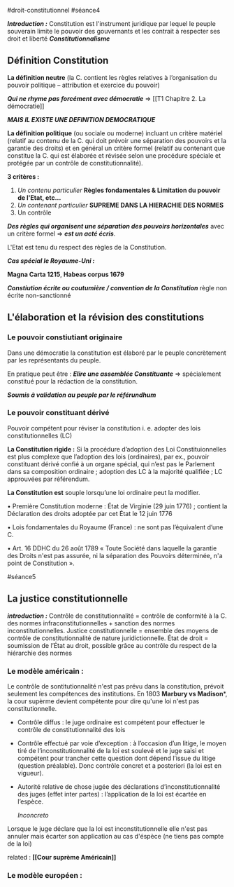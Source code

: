 #droit-constitutionnel #séance4

***Introduction :***
Constitution est l'instrument juridique par lequel le peuple souverain limite le pouvoir des gouvernants et les contrait à respecter ses droit et liberté ***Constitutionnalisme***

## Définition Constitution
**La définition neutre** (la C. contient les règles relatives à l’organisation du pouvoir politique – attribution et exercice du pouvoir) 

***Qui ne rhyme pas forcément avec démocratie*** => [[T1 Chapitre 2. La démocratie]]

***MAIS IL EXISTE UNE DEFINITION DEMOCRATIQUE***

**La définition politique** (ou sociale ou moderne) incluant un critère matériel (relatif au contenu de la C. qui doit prévoir une séparation des pouvoirs et la garantie des droits) et en général un critère formel (relatif au contenant que constitue la C. qui est élaborée et révisée selon une procédure spéciale et protégée par un contrôle de constitutionnalité).

**3 critères :**
1. *Un contenu particulier* **Règles fondamentales & Limitation du pouvoir de l'Etat, etc...**
2. *Un contenant particulier* **SUPREME DANS LA HIERACHIE DES NORMES**
3. Un contrôle

***Des règles qui organisent une séparation des pouvoirs horizontales*** avec un critère formel => ***est un acté écris***. 

L'Etat est tenu du respect des règles de la Constitution.

***Cas spécial le Royaume-Uni :***

**Magna Carta 1215**, **Habeas corpus 1679**

***Constiution écrite ou coutumière / convention de la Constitution***
règle non écrite non-sanctionné


## L'élaboration et la révision des constitutions

### Le pouvoir constiutiant originaire
Dans une démocratie la constitution est élaboré par le peuple concrètement par les représentants du peuple.

En pratique peut être : 
***Elire une assemblée Constituante*** => spécialement constitué pour la rédaction de la constitution.

***Soumis à validation au peuple par le référundhum***

### Le pouvoir constituant dérivé

Pouvoir compétent pour réviser la constitution i. e. adopter des lois constitutionnelles (LC)

**La Constitution rigide :** Si la procédure d’adoption des Loi Constituionnelles est plus complexe que l’adoption des lois (ordinaires), par ex., pouvoir constituant dérivé confié à un organe spécial, qui n’est pas le Parlement dans sa composition ordinaire ; adoption des LC à la majorité qualifiée ; LC approuvées par référendum.

**La Constitution est** souple lorsqu’une loi ordinaire peut la modifier. 

• Première Constitution moderne : État de Virginie (29 juin 1776) ; contient la Déclaration des droits adoptée par cet État le 12 juin 1776 

• Lois fondamentales du Royaume (France) : ne sont pas l’équivalent d’une C. 

• Art. 16 DDHC du 26 août 1789 « Toute Société dans laquelle la garantie des Droits n'est pas assurée, ni la séparation des Pouvoirs déterminée, n'a point de Constitution ».


#séance5 
## La justice constitutionnelle
***introduction :***
Contrôle de constitutionnalité = contrôle de conformité à la C. des normes infraconstitutionnelles + sanction des normes inconstitutionnelles. Justice constitutionnelle = ensemble des moyens de contrôle de constitutionnalité de nature juridictionnelle. État de droit = soumission de l’État au droit, possible grâce au contrôle du respect de la hiérarchie des normes

### Le modèle américain :
Le contrôle de sontitutionnalité n'est pas prévu dans la constitution, prévoit seulement les compétences des institutions. En 1803 **Marbury vs Madison***, la cour supèrme devient compétente pour dire qu'une loi n'est pas constitutionnelle.

- Contrôle diffus : le juge ordinaire est compétent pour effectuer le contrôle de constitutionnalité des lois 
- Contrôle effectué par voie d’exception : à l’occasion d’un litige, le moyen tiré de l’inconstitutionnalité de la loi est soulevé et le juge saisi et compétent pour trancher cette question dont dépend l’issue du litige (question préalable). Donc contrôle concret et a posteriori (la loi est en vigueur).

- Autorité relative de chose jugée des déclarations d’inconstitutionnalité des juges (effet inter partes) : l’application de la loi est écartée en l’espèce.

	*Inconcreto*
	
Lorsque le juge déclare que la loi est inconstitutionnelle elle n'est pas annuler mais écarter son application au cas d'éspèce (ne tiens pas compte de la loi)

related : **[[Cour suprème Américain]]**


### Le modèle européen :


